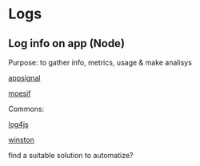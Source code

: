 # Logs

## Log info on app (Node) 

Purpose: to gather info, metrics, usage & make analisys

[appsignal](https://blog.appsignal.com/2021/09/01/best-practices-for-logging-in-nodejs.html)

[moesif](https://www.moesif.com/blog/technical/logging/How-we-built-a-Nodejs-Middleware-to-Log-HTTP-API-Requests-and-Responses/)

Commons:

[log4js](https://github.com/log4js-node/log4js-node)

[winston](https://github.com/winstonjs/winston)

find a suitable solution to automatize?
